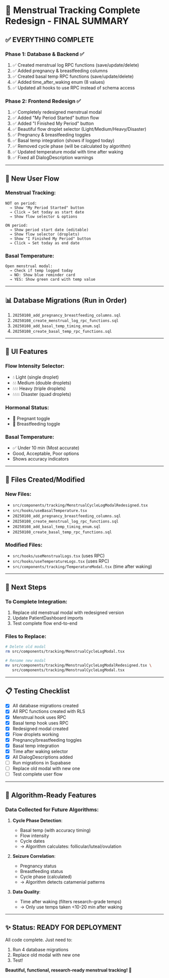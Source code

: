 # 🩷 Menstrual Tracking Complete Redesign - FINAL SUMMARY

## ✅ EVERYTHING COMPLETE

### Phase 1: Database & Backend ✅
1. ✅ Created menstrual log RPC functions (save/update/delete)
2. ✅ Added pregnancy & breastfeeding columns
3. ✅ Created basal temp RPC functions (save/update/delete)
4. ✅ Added time_after_waking enum (8 values)
5. ✅ Updated all hooks to use RPC instead of schema access

### Phase 2: Frontend Redesign ✅
1. ✅ Completely redesigned menstrual modal
2. ✅ Added "My Period Started" button flow
3. ✅ Added "I Finished My Period" button
4. ✅ Beautiful flow droplet selector (Light/Medium/Heavy/Disaster)
5. ✅ Pregnancy & breastfeeding toggles
6. ✅ Basal temp integration (shows if logged today)
7. ✅ Removed cycle phase (will be calculated by algorithm)
8. ✅ Updated temperature modal with time after waking
9. ✅ Fixed all DialogDescription warnings

---

## 🎯 New User Flow

### Menstrual Tracking:
```
NOT on period:
  → Show "My Period Started" button
  → Click → Set today as start date
  → Show flow selector & options

ON period:
  → Show period start date (editable)
  → Show flow selector (droplets)
  → Show "I Finished My Period" button
  → Click → Set today as end date
```

### Basal Temperature:
```
Open menstrual modal:
  → Check if temp logged today
  → NO: Show blue reminder card
  → YES: Show green card with temp value
```

---

## 📊 Database Migrations (Run in Order)

1. `20250108_add_pregnancy_breastfeeding_columns.sql`
2. `20250108_create_menstrual_log_rpc_functions.sql`
3. `20250108_add_basal_temp_timing_enum.sql`
4. `20250108_create_basal_temp_rpc_functions.sql`

---

## 🎨 UI Features

### Flow Intensity Selector:
- 💧 Light (single droplet)
- 💧💧 Medium (double droplets)
- 💧💧💧 Heavy (triple droplets)
- 💧💧💧💧 Disaster (quad droplets)

### Hormonal Status:
- 👶 Pregnant toggle
- 🍼 Breastfeeding toggle

### Basal Temperature:
- ✅ Under 10 min (Most accurate)
- Good, Acceptable, Poor options
- Shows accuracy indicators

---

## 🔧 Files Created/Modified

### New Files:
- `src/components/tracking/MenstrualCycleLogModalRedesigned.tsx`
- `src/hooks/useBasalTemperature.tsx`
- `20250108_add_pregnancy_breastfeeding_columns.sql`
- `20250108_create_menstrual_log_rpc_functions.sql`
- `20250108_add_basal_temp_timing_enum.sql`
- `20250108_create_basal_temp_rpc_functions.sql`

### Modified Files:
- `src/hooks/useMenstrualLogs.tsx` (uses RPC)
- `src/hooks/useTemperatureLogs.tsx` (uses RPC)
- `src/components/tracking/TemperatureModal.tsx` (time after waking)

---

## 🚀 Next Steps

### To Complete Integration:
1. Replace old menstrual modal with redesigned version
2. Update PatientDashboard imports
3. Test complete flow end-to-end

### Files to Replace:
```bash
# Delete old modal
rm src/components/tracking/MenstrualCycleLogModal.tsx

# Rename new modal
mv src/components/tracking/MenstrualCycleLogModalRedesigned.tsx \
   src/components/tracking/MenstrualCycleLogModal.tsx
```

---

## 📋 Testing Checklist

- [x] All database migrations created
- [x] All RPC functions created with RLS
- [x] Menstrual hook uses RPC
- [x] Basal temp hook uses RPC
- [x] Redesigned modal created
- [x] Flow droplets working
- [x] Pregnancy/breastfeeding toggles
- [x] Basal temp integration
- [x] Time after waking selector
- [x] All DialogDescriptions added
- [ ] Run migrations in Supabase
- [ ] Replace old modal with new one
- [ ] Test complete user flow

---

## 🎯 Algorithm-Ready Features

### Data Collected for Future Algorithms:
1. **Cycle Phase Detection**:
   - Basal temp (with accuracy timing)
   - Flow intensity
   - Cycle dates
   - → Algorithm calculates: follicular/luteal/ovulation

2. **Seizure Correlation**:
   - Pregnancy status
   - Breastfeeding status
   - Cycle phase (calculated)
   - → Algorithm detects catamenial patterns

3. **Data Quality**:
   - Time after waking (filters research-grade temps)
   - → Only use temps taken <10-20 min after waking

---

## ✨ Status: READY FOR DEPLOYMENT

All code complete. Just need to:
1. Run 4 database migrations
2. Replace old modal with new one
3. Test!

**Beautiful, functional, research-ready menstrual tracking! 🎉**
